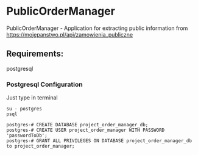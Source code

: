 # PublicOrderManager
 PublicOrderManager - Application for extracting public information from https://mojepanstwo.pl/api/zamowienia_publiczne

## Requirements:
postgresql

### Postgresql Configuration
Just type in terminal
```shell
su - postgres
psql

postgres-# CREATE DATABASE project_order_manager_db;
postgres-# CREATE USER project_order_manager WITH PASSWORD 'passwordToDb';
postgres-# GRANT ALL PRIVILEGES ON DATABASE project_order_manager_db to project_order_manager;
```
